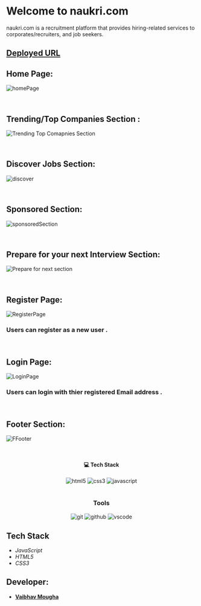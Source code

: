 # Welcome to naukri.com
naukri.com  is a recruitment platform that provides hiring-related services to corporates/recruiters, and job seekers.

## [Deployed URL]( https://moonlit-sunburst-285db4.netlify.app/)


## Home Page:
![homePage](https://user-images.githubusercontent.com/107460451/205791269-908f85a3-3cfa-4dd6-869d-f2e4ccdfa72e.jpg)


<br/>

## Trending/Top Companies Section :

![Trending Top Comapnies Section](https://user-images.githubusercontent.com/107460451/205792782-f626323c-45ea-4158-b5b5-3440431f9892.jpg)


<br/>

## Discover Jobs Section:

![discover](https://user-images.githubusercontent.com/107460451/205792835-9885695a-5306-41c2-bd27-f6d9df0c4350.jpg)


<br/>

## Sponsored Section:

![sponsoredSection](https://user-images.githubusercontent.com/107460451/205792887-c8a5404c-1d87-4c17-aa47-f015eac1edc6.jpg)


<br/>

## Prepare for your next Interview Section:

![Prepare for next section](https://user-images.githubusercontent.com/107460451/205792925-27ff6a15-35b5-47a2-a586-da1d1a733b63.jpg)


<br/>

## Register Page:
![RegisterPage](https://user-images.githubusercontent.com/107460451/205793039-1ad35ae3-0af8-4638-ac10-40fcfade040c.jpg)

<h3>Users can register as a new user .</h3>


<br/>

## Login Page:
![LoginPage](https://user-images.githubusercontent.com/107460451/205793329-59831d9a-a736-4e68-be2d-e5e055523d29.jpg)

<h3>Users can login with thier registered Email address .</h3>

<br/>

## Footer Section:
![FFooter](https://user-images.githubusercontent.com/107460451/205799247-5171e3e4-fe43-4c2d-b068-376eabe28f9c.jpg)

<br/>
<h4 align="center">💻 Tech Stack</h4>
 <div align="center">
 <img src="https://img.shields.io/badge/html5-%23E34F26.svg?style=for-the-badge&logo=html5&logoColor=white" align="center" alt="html5">
 <img src = "https://img.shields.io/badge/css3-%231572B6.svg?style=for-the-badge&logo=css3&logoColor=white" align="center" alt="css3">
 <img src="https://img.shields.io/badge/javascript-%23323330.svg?style=for-the-badge&logo=javascript&logoColor=%23F7DF1E"  align="center" alt="javascript" />
</div>
<br/>



<div align="center"><h3 align="center">Tools</h3> 
   <img src="https://img.shields.io/badge/netlify-%23000000.svg?style=for-the-badge&logo=netlify&logoColor=#00C7B7" align="center" alt="git"/>
  <img src="https://img.shields.io/badge/GitHub-100000?style=for-the-badge&logo=github&logoColor=white"  align="center" alt="github"/>
   <img src="https://img.shields.io/badge/Visual%20Studio-5C2D91.svg?style=for-the-badge&logo=visual-studio&logoColor=white"  align="center" alt="vscode"/>
    
      
</div>





## Tech Stack


- *JavaScript*
- *HTML5*
- *CSS3*


## Developer:

- **[Vaibhav Mougha](https://github.com/vaibhav-mougha)**
    
